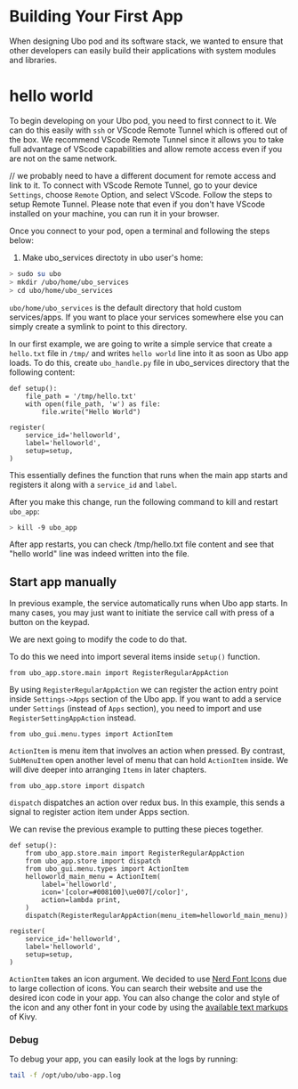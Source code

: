 # Building Your First App

When designing Ubo pod and its software stack, we wanted to ensure that other developers can easily build their applications 
with system modules and libraries. 

# hello world

To begin developing on your Ubo pod, you need to first connect to it. We can do this easily with `ssh` or VScode Remote Tunnel which is offered out of the box. We recommend VScode Remote Tunnel since it allows you to take full advantage of VScode capabilities and allow remote access even if you are not on the same network. 

// we probably need to have a different document for remote access and link to it. 
To connect with VScode Remote Tunnel, go to your device `Settings`, choose `Remote` Option, and select VScode. Follow the steps to setup Remote Tunnel. Please note that even if you don't have VScode installed on your machine, you can run it in your browser.

Once you connect to your pod, open a terminal and following the steps below:

1. Make ubo_services directoty in ubo user's home:

``` sh
> sudo su ubo
> mkdir /ubo/home/ubo_services
> cd ubo/home/ubo_services
```

`ubo/home/ubo_services` is the default directory that hold custom services/apps. If you want to place your services somewhere else you can simply create a symlink to point to this directory.  

In our first example, we are going to write a simple service that create a `hello.txt` file in `/tmp/` and writes `hello world` line into it as soon as Ubo app loads. To do this, create `ubo_handle.py` file in ubo_services directory that the following content:

```
def setup():
    file_path = '/tmp/hello.txt'
    with open(file_path, 'w') as file:
        file.write("Hello World")

register(
    service_id='helloworld',
    label='helloworld',
    setup=setup,
)
```
This essentially defines the function that runs when the main app starts and registers it along with a `service_id` and `label`.

After you make this change, run the following command to kill and restart `ubo_app`:

```sh
> kill -9 ubo_app
```

After app restarts, you can check /tmp/hello.txt file content and see that "hello world" line was indeed written into the file.


## Start app manually

In previous example, the service automatically runs when Ubo app starts. In many cases, you may just want to initiate the service call with press of a button on the keypad. 

We are next going to modify the code to do that.

To do this we need into import several items inside `setup()` function.

``
from ubo_app.store.main import RegisterRegularAppAction
``

By using `RegisterRegularAppAction` we can register the action entry point inside `Settings->Apps` section of the Ubo app. If you want to add a service under `Settings` (instead of `Apps` section), you need to import and use  `RegisterSettingAppAction` instead.

```
from ubo_gui.menu.types import ActionItem
```

`ActionItem` is menu item that involves an action when pressed. By contrast, `SubMenuItem` open another level of menu that can hold `ActionItem` inside. We will dive deeper into arranging `Items` in later chapters.

`from ubo_app.store import dispatch`

`dispatch` dispatches an action over redux bus. In this example, this sends a signal to register action item under Apps section.

We can revise the previous example to putting these pieces together.

```
def setup():
    from ubo_app.store.main import RegisterRegularAppAction
    from ubo_app.store import dispatch
    from ubo_gui.menu.types import ActionItem
    helloworld_main_menu = ActionItem(
        label='helloworld',
        icon='[color=#008100]\ue007[/color]',
        action=lambda print,
    )
    dispatch(RegisterRegularAppAction(menu_item=helloworld_main_menu))

register(
    service_id='helloworld',
    label='helloworld',
    setup=setup,
)
```

`ActionItem` takes an icon argument. We decided to use [Nerd Font Icons](https://www.nerdfonts.com/cheat-sheet) due to large collection of icons. You can search their website and use the desired icon code in your app. You can also change the color and style of the icon and any other font in your code by using the [available text markups](https://kivy.org/doc/stable/api-kivy.core.text.markup.html) of Kivy.

### Debug

To debug your app, you can easily look at the logs by running:

```sh
tail -f /opt/ubo/ubo-app.log
```

